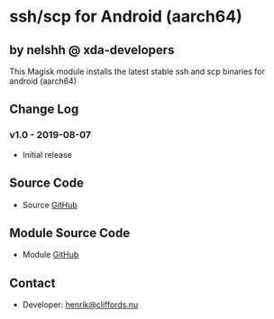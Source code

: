 # ssh/scp for Android (aarch64)

## by nelshh @ xda-developers

This Magisk module installs the latest stable ssh and scp binaries for android (aarch64)

## Change Log

### v1.0 - 2019-08-07
* Initial release

## Source Code
* Source [GitHub](https://www.openssh.com)

## Module Source Code
* Module [GitHub](https://github.com/henriknelson/ssh-scp-magisk-module)

## Contact
* Developer: [henrik@cliffords.nu](mailto:henrik@cliffords.nu)
